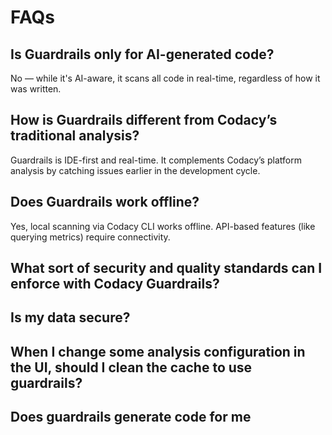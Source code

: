 # FAQs

## Is Guardrails only for AI-generated code?
No — while it's AI-aware, it scans all code in real-time, regardless of how it was written.

## How is Guardrails different from Codacy’s traditional analysis?
Guardrails is IDE-first and real-time. It complements Codacy’s platform analysis by catching issues earlier in the development cycle.

## Does Guardrails work offline?
Yes, local scanning via Codacy CLI works offline. API-based features (like querying metrics) require connectivity.

## What sort of security and quality standards can I enforce with Codacy Guardrails?

## Is my data secure?

## When I change some analysis configuration in the UI, should I clean the cache to use guardrails?

## Does guardrails generate code for me